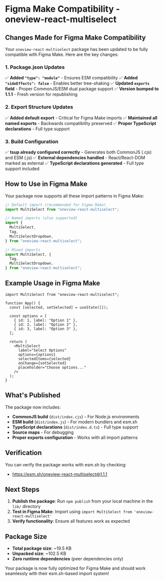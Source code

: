 # Figma Make Compatibility - oneview-react-multiselect

## Changes Made for Figma Make Compatibility

Your `oneview-react-multiselect` package has been updated to be fully compatible with Figma Make. Here are the key changes:

### 1. Package.json Updates

✅ **Added `"type": "module"`** - Ensures ESM compatibility
✅ **Added `"sideEffects": false`** - Enables better tree-shaking
✅ **Updated `exports` field** - Proper CommonJS/ESM dual package support
✅ **Version bumped to 1.1.1** - Fresh version for republishing

### 2. Export Structure Updates

✅ **Added default export** - Critical for Figma Make imports
✅ **Maintained all named exports** - Backwards compatibility preserved
✅ **Proper TypeScript declarations** - Full type support

### 3. Build Configuration

✅ **tsup already configured correctly** - Generates both CommonJS (.cjs) and ESM (.js)
✅ **External dependencies handled** - React/React-DOM marked as external
✅ **TypeScript declarations generated** - Full type support included

## How to Use in Figma Make

Your package now supports all these import patterns in Figma Make:

```typescript
// Default import (recommended for Figma Make)
import MultiSelect from "oneview-react-multiselect";

// Named imports (also supported)
import {
  MultiSelect,
  Tag,
  MultiSelectDropdown,
} from "oneview-react-multiselect";

// Mixed imports
import MultiSelect, {
  Tag,
  MultiSelectDropdown,
} from "oneview-react-multiselect";
```

## Example Usage in Figma Make

```tsx
import MultiSelect from "oneview-react-multiselect";

function App() {
  const [selected, setSelected] = useState([]);

  const options = [
    { id: 1, label: "Option 1" },
    { id: 2, label: "Option 2" },
    { id: 3, label: "Option 3" },
  ];

  return (
    <MultiSelect
      label="Select Options"
      options={options}
      selectedItems={selected}
      onChange={setSelected}
      placeholder="Choose options..."
    />
  );
}
```

## What's Published

The package now includes:

- **CommonJS build** (`dist/index.cjs`) - For Node.js environments
- **ESM build** (`dist/index.js`) - For modern bundlers and esm.sh
- **TypeScript declarations** (`dist/index.d.ts`) - Full type support
- **Source maps** - For debugging
- **Proper exports configuration** - Works with all import patterns

## Verification

You can verify the package works with esm.sh by checking:

- https://esm.sh/oneview-react-multiselect@1.1.1

## Next Steps

1. **Publish the package**: Run `npm publish` from your local machine in the `lib/` directory
2. **Test in Figma Make**: Import using `import MultiSelect from 'oneview-react-multiselect'`
3. **Verify functionality**: Ensure all features work as expected

## Package Size

- **Total package size**: ~19.5 KB
- **Unpacked size**: ~102.5 KB
- **Zero runtime dependencies** (peer dependencies only)

Your package is now fully optimized for Figma Make and should work seamlessly with their esm.sh-based import system!
